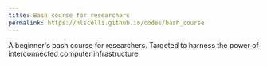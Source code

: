```yaml
---
title: Bash course for researchers
permalink: https://nlscelli.github.io/codes/bash_course
---
```


A beginner's bash course for researchers. Targeted to harness the power of interconnected computer infrastructure.
